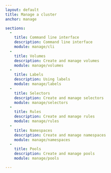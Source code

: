 ```yaml
---
layout: default
title: Manage a cluster
anchor: manage

sections:
  -
    title: Command line interface
    description: Command line interface
    module: manage/cli
  -
    title: Volumes
    description: Create and manage volumes
    module: manage/volumes
  -
    title: Labels
    description: Using labels
    module: manage/labels
  -
    title: Selectors
    description: Create and manage selectors
    module: manage/selectors
  -
    title: Rules
    description: Create and manage rules
    module: manage/rules
  -
    title: Namespaces
    description: Create and manage namespaces
    module: manage/namespaces
  -
    title: Pools
    description: Create and manage pools
    module: manage/pools

---
```

